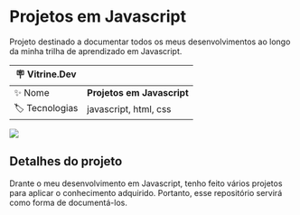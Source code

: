 # Projetos em Javascript

Projeto destinado a documentar todos os meus desenvolvimentos ao longo da minha trilha de aprendizado em Javascript.

| :placard: Vitrine.Dev |     |
| -------------  | --- |
| :sparkles: Nome        | **Projetos em Javascript**
| :label: Tecnologias | javascript, html, css

<!-- Inserir imagem com a #vitrinedev ao final do link -->
![](https://via.placeholder.com/1200x500.png?text=imagem+lindona+do+meu+projeto#vitrinedev)

## Detalhes do projeto

Drante o meu desenvolvimento em Javascript, tenho feito vários projetos para aplicar o conhecimento adquirido. Portanto, esse repositório servirá como forma de documentá-los.
